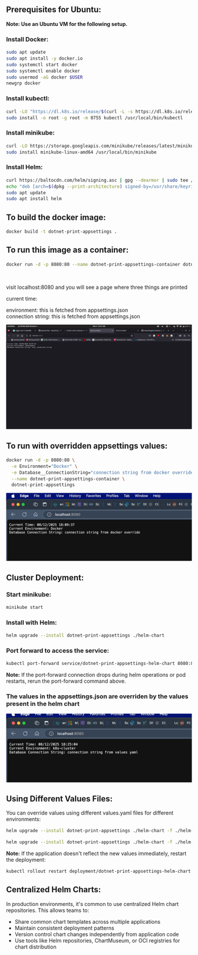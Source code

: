 ## Prerequisites for Ubuntu:

**Note: Use an Ubuntu VM for the following setup.**

### Install Docker:
```bash
sudo apt update
sudo apt install -y docker.io
sudo systemctl start docker
sudo systemctl enable docker
sudo usermod -aG docker $USER
newgrp docker
```

### Install kubectl:
```bash
curl -LO "https://dl.k8s.io/release/$(curl -L -s https://dl.k8s.io/release/stable.txt)/bin/linux/amd64/kubectl"
sudo install -o root -g root -m 0755 kubectl /usr/local/bin/kubectl
```

### Install minikube:
```bash
curl -LO https://storage.googleapis.com/minikube/releases/latest/minikube-linux-amd64
sudo install minikube-linux-amd64 /usr/local/bin/minikube
```

### Install Helm:
```bash
curl https://baltocdn.com/helm/signing.asc | gpg --dearmor | sudo tee /usr/share/keyrings/helm.gpg > /dev/null
echo "deb [arch=$(dpkg --print-architecture) signed-by=/usr/share/keyrings/helm.gpg] https://baltocdn.com/helm/stable/debian/ all main" | sudo tee /etc/apt/sources.list.d/helm-stable-debian.list
sudo apt update
sudo apt install helm
```

## To build the docker image:
```bash
docker build -t dotnet-print-appsettings .
```

## To run this image as a container:
```bash
docker run -d -p 8080:80 --name dotnet-print-appsettings-container dotnet-print-appsettings
```

<br>


visit localhost:8080 and you will see a page where three things are printed<br>

current time:<br>

environment: this is fetched from appsettings.json<br>
connection string: this is fetched from appsettings.json<br>

![Output Screenshot](images/output-ss.png)


## To run with overridden appsettings values:
```bash
docker run -d -p 8080:80 \
  -e Environment="Docker" \
  -e Database__ConnectionString="connection string from docker override" \
  --name dotnet-print-appsettings-container \
  dotnet-print-appsettings
```

![Docker Override Output Screenshot](images/docker-override-output.png)

## Cluster Deployment:

### Start minikube:
```bash
minikube start
```

### Install with Helm:
```bash
helm upgrade --install dotnet-print-appsettings ./helm-chart
```

### Port forward to access the service:
```bash
kubectl port-forward service/dotnet-print-appsettings-helm-chart 8080:80
```

**Note:** If the port-forward connection drops during helm operations or pod restarts, rerun the port-forward command above.

### The values in the appsettings.json are overriden by the values present in the helm chart
![K8s Override Output Screenshot](images/k8s-override-output.png)

## Using Different Values Files:

You can override values using different values.yaml files for different environments:

```bash
helm upgrade --install dotnet-print-appsettings ./helm-chart -f ./helm-chart/values-prod.yaml
```

```bash
helm upgrade --install dotnet-print-appsettings ./helm-chart -f ./helm-chart/values-staging.yaml
```

**Note:** If the application doesn't reflect the new values immediately, restart the deployment:
```bash
kubectl rollout restart deployment/dotnet-print-appsettings-helm-chart
```



## Centralized Helm Charts:

In production environments, it's common to use centralized Helm chart repositories. This allows teams to:
- Share common chart templates across multiple applications
- Maintain consistent deployment patterns
- Version control chart changes independently from application code
- Use tools like Helm repositories, ChartMuseum, or OCI registries for chart distribution


